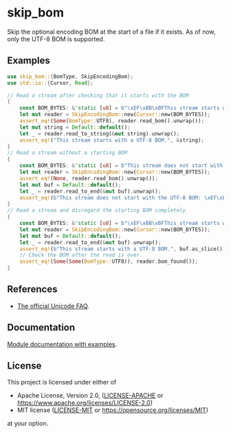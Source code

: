 # skip_bom

Skip the optional encoding BOM at the start of a file if it exists.
As of now, only the UTF-8 BOM is supported.

## Examples

```rust
use skip_bom::{BomType, SkipEncodingBom};
use std::io::{Cursor, Read};

// Read a stream after checking that it starts with the BOM
{
    const BOM_BYTES: &'static [u8] = b"\xEF\xBB\xBFThis stream starts with a UTF-8 BOM.";
    let mut reader = SkipEncodingBom::new(Cursor::new(BOM_BYTES));
    assert_eq!(Some(BomType::UTF8), reader.read_bom().unwrap());
    let mut string = Default::default();
    let _ = reader.read_to_string(&mut string).unwrap();
    assert_eq!("This stream starts with a UTF-8 BOM.", &string);
}
// Read a stream without a starting BOM
{
    const BOM_BYTES: &'static [u8] = b"This stream does not start with the UTF-8 BOM: \xEF\xBB\xBF.";
    let mut reader = SkipEncodingBom::new(Cursor::new(BOM_BYTES));
    assert_eq!(None, reader.read_bom().unwrap());
    let mut buf = Default::default();
    let _ = reader.read_to_end(&mut buf).unwrap();
    assert_eq!(b"This stream does not start with the UTF-8 BOM: \xEF\xBB\xBF.", buf.as_slice());
}
// Read a stream and disregard the starting BOM completely
{
    const BOM_BYTES: &'static [u8] = b"\xEF\xBB\xBFThis stream starts with a UTF-8 BOM.";
    let mut reader = SkipEncodingBom::new(Cursor::new(BOM_BYTES));
    let mut buf = Default::default();
    let _ = reader.read_to_end(&mut buf).unwrap();
    assert_eq!(b"This stream starts with a UTF-8 BOM.", buf.as_slice());
    // Check the BOM after the read is over.
    assert_eq!(Some(Some(BomType::UTF8)), reader.bom_found());
}
```

## References

* [The official Unicode FAQ](https://www.unicode.org/faq/utf_bom.html).

## Documentation

[Module documentation with examples](https://docs.rs/skip_bom).

## License

This project is licensed under either of

 * Apache License, Version 2.0, ([LICENSE-APACHE](LICENSE-APACHE) or
   https://www.apache.org/licenses/LICENSE-2.0)
 * MIT license ([LICENSE-MIT](LICENSE-MIT) or
   https://opensource.org/licenses/MIT)

at your option.
